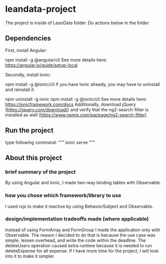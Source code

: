 # leandata-project
The project is inside of LeanData folder. Do actions below in the folder
## Dependencies
First, install Angular:

 npm install -g @angular/cli
See more details here: https://angular.io/guide/setup-local

Secondly, install Ionic:

 npm install -g @ionic/cli
If you have Ionic already, you may have to uninstall and reinstall it.

 npm uninstall -g ionic
 npm install -g @ionic/cli
See more details here: https://ionicframework.com/docs Additionally, download jQuery (https://jquery.com/download/) and verify that the ng2-search-filter is installed as well (https://www.npmjs.com/package/ng2-search-filter).

## Run the project
type following command:
"""
 ionic serve
"""

## About this project
### brief summary of the project
By using Angular and Ionic, I made two-way binding tables with Observable.
### how you chose which framework/library to use
I used rxjs to make it reactive by using BehaviorSubject and Observable.
### design/implementation tradeoffs made (where applicable)
Instead of using FormArray and FormGroup I made the application only with Observable. The reason I decided to do that is because the use case was simple, lessen overhead, and write the code within the deadline. The deleteUsers operation caused extra runtime because it is needed to run deleteExpense for all expense. If I have more time for the project, I will look into it to make it simpler.
